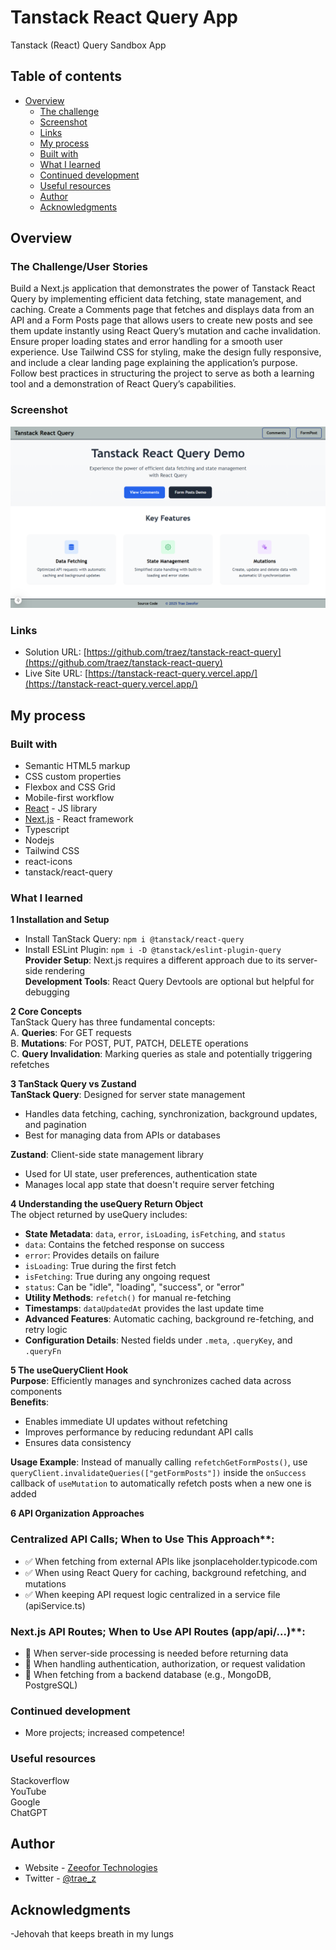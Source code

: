 # Tanstack React Query App

Tanstack (React) Query Sandbox App

## Table of contents

- [Overview](#overview)
  - [The challenge](#the-challenge)
  - [Screenshot](#screenshot)
  - [Links](#links)
  - [My process](#my-process)
  - [Built with](#built-with)
  - [What I learned](#what-i-learned)
  - [Continued development](#continued-development)
  - [Useful resources](#useful-resources)
  - [Author](#author)
  - [Acknowledgments](#acknowledgments)

## Overview

### The Challenge/User Stories

Build a Next.js application that demonstrates the power of Tanstack React Query by implementing efficient data fetching, state management, and caching. Create a Comments page that fetches and displays data from an API and a Form Posts page that allows users to create new posts and see them update instantly using React Query’s mutation and cache invalidation. Ensure proper loading states and error handling for a smooth user experience. Use Tailwind CSS for styling, make the design fully responsive, and include a clear landing page explaining the application’s purpose. Follow best practices in structuring the project to serve as both a learning tool and a demonstration of React Query’s capabilities.    

### Screenshot

![](/public/screenshot-desktop.png)

### Links

- Solution URL: [https://github.com/traez/tanstack-react-query](https://github.com/traez/tanstack-react-query)
- Live Site URL: [https://tanstack-react-query.vercel.app/](https://tanstack-react-query.vercel.app/)

## My process

### Built with

- Semantic HTML5 markup
- CSS custom properties
- Flexbox and CSS Grid
- Mobile-first workflow
- [React](https://reactjs.org/) - JS library
- [Next.js](https://nextjs.org/) - React framework
- Typescript
- Nodejs            
- Tailwind CSS     
- react-icons  
- tanstack/react-query    

### What I learned
   
**1 Installation and Setup**  
- Install TanStack Query: `npm i @tanstack/react-query`  
- Install ESLint Plugin: `npm i -D @tanstack/eslint-plugin-query`  
**Provider Setup**: Next.js requires a different approach due to its server-side rendering  
**Development Tools**: React Query Devtools are optional but helpful for debugging  

**2 Core Concepts**  
TanStack Query has three fundamental concepts:  
A. **Queries**: For GET requests  
B. **Mutations**: For POST, PUT, PATCH, DELETE operations  
C. **Query Invalidation**: Marking queries as stale and potentially triggering refetches  

**3 TanStack Query vs Zustand**  
**TanStack Query**: Designed for server state management  
- Handles data fetching, caching, synchronization, background updates, and pagination
- Best for managing data from APIs or databases

**Zustand**: Client-side state management library  
- Used for UI state, user preferences, authentication state
- Manages local app state that doesn't require server fetching 

**4 Understanding the useQuery Return Object**  
The object returned by useQuery includes:
- **State Metadata**: `data`, `error`, `isLoading`, `isFetching`, and `status`
- `data`: Contains the fetched response on success
- `error`: Provides details on failure
- `isLoading`: True during the first fetch
- `isFetching`: True during any ongoing request
- `status`: Can be "idle", "loading", "success", or "error"
- **Utility Methods**: `refetch()` for manual re-fetching
- **Timestamps**: `dataUpdatedAt` provides the last update time
- **Advanced Features**: Automatic caching, background re-fetching, and retry logic
- **Configuration Details**: Nested fields under `.meta`, `.queryKey`, and `.queryFn` 

**5 The useQueryClient Hook**  
**Purpose**: Efficiently manages and synchronizes cached data across components  
**Benefits**:
- Enables immediate UI updates without refetching  
- Improves performance by reducing redundant API calls  
- Ensures data consistency  

**Usage Example**: Instead of manually calling `refetchGetFormPosts()`, use `queryClient.invalidateQueries(["getFormPosts"])` inside the `onSuccess` callback of `useMutation` to automatically refetch posts when a new one is added
 
**6 API Organization Approaches**  
### Centralized API Calls; When to Use This Approach**:  
- ✅ When fetching from external APIs like jsonplaceholder.typicode.com
- ✅ When using React Query for caching, background refetching, and mutations
- ✅ When keeping API request logic centralized in a service file (apiService.ts)  
### Next.js API Routes; When to Use API Routes (app/api/...)**:  
- 🔹 When server-side processing is needed before returning data
- 🔹 When handling authentication, authorization, or request validation
- 🔹 When fetching from a backend database (e.g., MongoDB, PostgreSQL) 

### Continued development

- More projects; increased competence!

### Useful resources

Stackoverflow  
YouTube  
Google  
ChatGPT

## Author

- Website - [Zeeofor Technologies](https://zeeofortech.vercel.app/)
- Twitter - [@trae_z](https://twitter.com/trae_z)

## Acknowledgments

-Jehovah that keeps breath in my lungs
